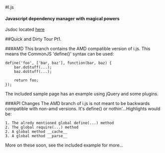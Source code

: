 #I.js
#### Javascript dependency manager with magical powers

Jsdoc located [here](http://idoc.robrobbins.info)

##Quick and Dirty Tour Pt1.

###AMD
This branch contains the AMD compatible version of i.js. This means the
CommonJS 'define()' syntax can be used:

	define('foo', ['bar, baz'], function(bar, baz) {
		bar.doStuff(...);
		baz.doStuff(...);
		
		return foo;
	});
	
The included sample page has an example using jQuery and some plugins.

###API Changes
The AMD branch of i.js is not meant to be backwards compatible with non-amd 
versions. It's define() or nothin'...Highlights would be:

	1. The alredy mentioned global define(...) method
	2. The global require(...) method
	2. A global method __cache__
	3. A global method __parse__
	
More on these soon, see the included example for more...
